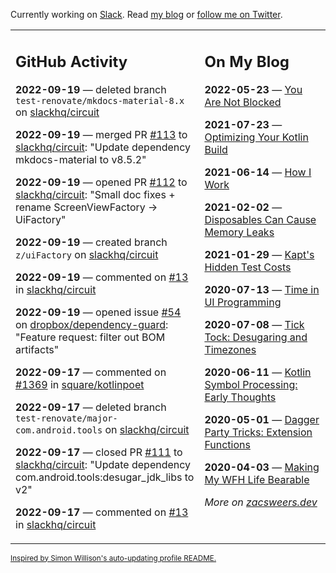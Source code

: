 Currently working on [Slack](https://slack.com/). Read [my blog](https://zacsweers.dev/) or [follow me on Twitter](https://twitter.com/ZacSweers).

<table><tr><td valign="top" width="60%">

## GitHub Activity
<!-- githubActivity starts -->
**2022-09-19** — deleted branch `test-renovate/mkdocs-material-8.x` on [slackhq/circuit](https://github.com/slackhq/circuit)

**2022-09-19** — merged PR [#113](https://github.com/slackhq/circuit/pull/113) to [slackhq/circuit](https://github.com/slackhq/circuit): "Update dependency mkdocs-material to v8.5.2"

**2022-09-19** — opened PR [#112](https://github.com/slackhq/circuit/pull/112) to [slackhq/circuit](https://github.com/slackhq/circuit): "Small doc fixes + rename ScreenViewFactory -> UiFactory"

**2022-09-19** — created branch `z/uiFactory` on [slackhq/circuit](https://github.com/slackhq/circuit)

**2022-09-19** — commented on [#13](https://github.com/slackhq/circuit/issues/13#issuecomment-1250580457) in [slackhq/circuit](https://github.com/slackhq/circuit)

**2022-09-19** — opened issue [#54](https://github.com/dropbox/dependency-guard/issues/54) on [dropbox/dependency-guard](https://github.com/dropbox/dependency-guard): "Feature request: filter out BOM artifacts"

**2022-09-17** — commented on [#1369](https://github.com/square/kotlinpoet/issues/1369#issuecomment-1250110831) in [square/kotlinpoet](https://github.com/square/kotlinpoet)

**2022-09-17** — deleted branch `test-renovate/major-com.android.tools` on [slackhq/circuit](https://github.com/slackhq/circuit)

**2022-09-17** — closed PR [#111](https://github.com/slackhq/circuit/pull/111) to [slackhq/circuit](https://github.com/slackhq/circuit): "Update dependency com.android.tools:desugar_jdk_libs to v2"

**2022-09-17** — commented on [#13](https://github.com/slackhq/circuit/issues/13#issuecomment-1249996944) in [slackhq/circuit](https://github.com/slackhq/circuit)
<!-- githubActivity ends -->
</td><td valign="top" width="40%">

## On My Blog
<!-- blog starts -->
**2022-05-23** — [You Are Not Blocked](https://www.zacsweers.dev/you-are-not-blocked/)

**2021-07-23** — [Optimizing Your Kotlin Build](https://www.zacsweers.dev/optimizing-your-kotlin-build/)

**2021-06-14** — [How I Work](https://www.zacsweers.dev/how-i-work/)

**2021-02-02** — [Disposables Can Cause Memory Leaks](https://www.zacsweers.dev/disposables-can-cause-memory-leaks/)

**2021-01-29** — [Kapt's Hidden Test Costs](https://www.zacsweers.dev/kapts-hidden-test-costs/)

**2020-07-13** — [Time in UI Programming](https://www.zacsweers.dev/time-in-ui/)

**2020-07-08** — [Tick Tock: Desugaring and Timezones](https://www.zacsweers.dev/ticktock-desugaring-timezones/)

**2020-06-11** — [Kotlin Symbol Processing: Early Thoughts](https://www.zacsweers.dev/kotlin-symbol-processor-early-thoughts/)

**2020-05-01** — [Dagger Party Tricks: Extension Functions](https://www.zacsweers.dev/dagger-party-tricks-extension-functions/)

**2020-04-03** — [Making My WFH Life Bearable](https://www.zacsweers.dev/making-wfh-life-bearable/)
<!-- blog ends -->
_More on [zacsweers.dev](https://zacsweers.dev/)_
</td></tr></table>

<sub><a href="https://simonwillison.net/2020/Jul/10/self-updating-profile-readme/">Inspired by Simon Willison's auto-updating profile README.</a></sub>
